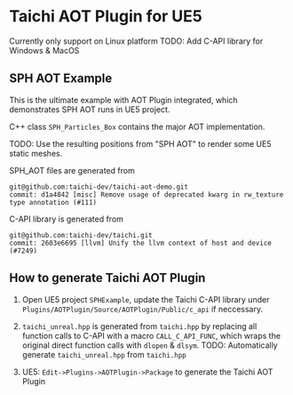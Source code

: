 # Taichi AOT Plugin for UE5
Currently only support on Linux platform
TODO: Add C-API library for Windows & MacOS

## SPH AOT Example
This is the ultimate example with AOT Plugin integrated, which demonstrates SPH AOT runs in UE5 project.

C++ class `SPH_Particles_Box` contains the major AOT implementation.

TODO: Use the resulting positions from "SPH AOT" to render some UE5 static meshes.

SPH_AOT files are generated from 
```
git@github.com:taichi-dev/taichi-aot-demo.git
commit: d1a4842 [misc] Remove usage of deprecated kwarg in rw_texture type annotation (#111)
```

C-API library is generated from
```
git@github.com:taichi-dev/taichi.git
commit: 2603e6695 [llvm] Unify the llvm context of host and device (#7249)
```

## How to generate Taichi AOT Plugin
1. Open UE5 project `SPHExample`, update the Taichi C-API library under `Plugins/AOTPlugin/Source/AOTPlugin/Public/c_api` if neccessary.

2. `taichi_unreal.hpp` is generated from `taichi.hpp` by replacing all function calls to C-API with a macro `CALL_C_API_FUNC`, 
which wraps the original direct function calls with `dlopen` & `dlsym`.
TODO: Automatically generate `taichi_unreal.hpp` from `taichi.hpp`

3. UE5: `Edit->Plugins->AOTPlugin->Package` to generate the Taichi AOT Plugin

